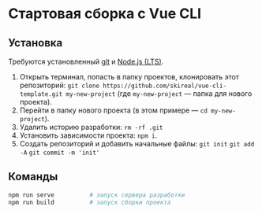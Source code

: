 # Стартовая сборка с Vue CLI

## Установка

Требуются установленный [git](https://git-scm.com/) и [Node.js (LTS)](https://nodejs.org/en/).

1. Открыть терминал, попасть в папку проектов, клонировать этот репозиторий: `git clone https://github.com/skireal/vue-cli-template.git my-new-project` (где `my-new-project` — папка для нового проекта).
2. Перейти в папку нового проекта (в этом примере — `cd my-new-project`).
3. Удалить историю разработки: `rm -rf .git`
4. Установить зависимости проекта: `npm i`.
5. Создать репозиторий и добавить начальные файлы:
   `git init`
   `git add -A`
   `git commit -m 'init'`

## Команды

```bash
npm run serve          # запуск сервера разработки
npm run build          # запуск сборки проекта

```
